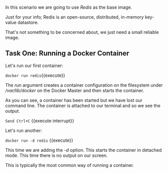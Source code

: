 In this scenario we are going to use _Redis_ as the base image. 

Just for your info; Redis is an open-source, distributed, in-memory key-value datastore.

That's not something to be concerned about, we just need a small reliable image.

## Task One: Running a Docker Container

Let's run our first container:

`docker run redis`{{execute}} 

The _run_ argument creates a container configuration on the filesystem under _/var/lib/docker_ on the Docker Master and then starts the container.

As you can see, a container has been started but we have lost our command line. The container is attached to our terminal and so we see the output.

`Send Ctrl+C` {{execute interrupt}}

Let's run another:

`docker run -d redis` {{execute}}

This time we are adding the _-d_ option. This starts the container in detached mode. This time there is no output on our screen.

This is typically the most common way of running a container.